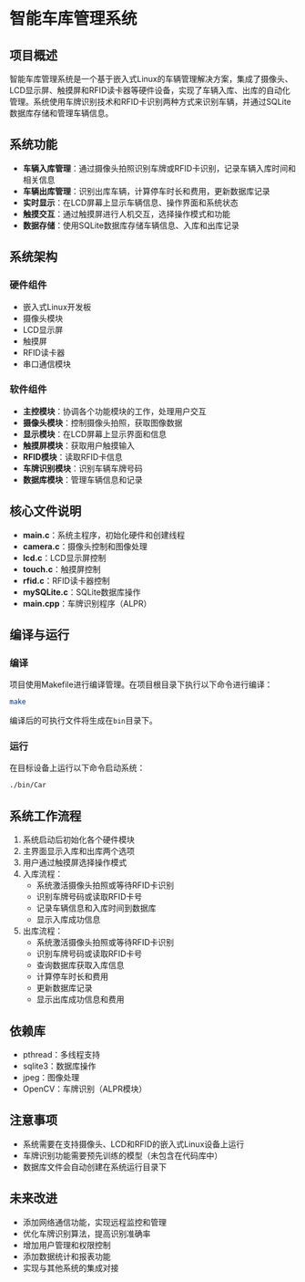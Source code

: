 # 智能车库管理系统

## 项目概述

智能车库管理系统是一个基于嵌入式Linux的车辆管理解决方案，集成了摄像头、LCD显示屏、触摸屏和RFID读卡器等硬件设备，实现了车辆入库、出库的自动化管理。系统使用车牌识别技术和RFID卡识别两种方式来识别车辆，并通过SQLite数据库存储和管理车辆信息。

## 系统功能

- **车辆入库管理**：通过摄像头拍照识别车牌或RFID卡识别，记录车辆入库时间和相关信息
- **车辆出库管理**：识别出库车辆，计算停车时长和费用，更新数据库记录
- **实时显示**：在LCD屏幕上显示车辆信息、操作界面和系统状态
- **触摸交互**：通过触摸屏进行人机交互，选择操作模式和功能
- **数据存储**：使用SQLite数据库存储车辆信息、入库和出库记录

## 系统架构

### 硬件组件

- 嵌入式Linux开发板
- 摄像头模块
- LCD显示屏
- 触摸屏
- RFID读卡器
- 串口通信模块

### 软件组件

- **主控模块**：协调各个功能模块的工作，处理用户交互
- **摄像头模块**：控制摄像头拍照，获取图像数据
- **显示模块**：在LCD屏幕上显示界面和信息
- **触摸屏模块**：获取用户触摸输入
- **RFID模块**：读取RFID卡信息
- **车牌识别模块**：识别车辆车牌号码
- **数据库模块**：管理车辆信息和记录

## 核心文件说明

- **main.c**：系统主程序，初始化硬件和创建线程
- **camera.c**：摄像头控制和图像处理
- **lcd.c**：LCD显示屏控制
- **touch.c**：触摸屏控制
- **rfid.c**：RFID读卡器控制
- **mySQLite.c**：SQLite数据库操作
- **main.cpp**：车牌识别程序（ALPR）

## 编译与运行

### 编译

项目使用Makefile进行编译管理。在项目根目录下执行以下命令进行编译：

```bash
make
```

编译后的可执行文件将生成在`bin`目录下。

### 运行

在目标设备上运行以下命令启动系统：

```bash
./bin/Car
```

## 系统工作流程

1. 系统启动后初始化各个硬件模块
2. 主界面显示入库和出库两个选项
3. 用户通过触摸屏选择操作模式
4. 入库流程：
   - 系统激活摄像头拍照或等待RFID卡识别
   - 识别车牌号码或读取RFID卡号
   - 记录车辆信息和入库时间到数据库
   - 显示入库成功信息
5. 出库流程：
   - 系统激活摄像头拍照或等待RFID卡识别
   - 识别车牌号码或读取RFID卡号
   - 查询数据库获取入库信息
   - 计算停车时长和费用
   - 更新数据库记录
   - 显示出库成功信息和费用

## 依赖库

- pthread：多线程支持
- sqlite3：数据库操作
- jpeg：图像处理
- OpenCV：车牌识别（ALPR模块）

## 注意事项

- 系统需要在支持摄像头、LCD和RFID的嵌入式Linux设备上运行
- 车牌识别功能需要预先训练的模型（未包含在代码库中）
- 数据库文件会自动创建在系统运行目录下

## 未来改进

- 添加网络通信功能，实现远程监控和管理
- 优化车牌识别算法，提高识别准确率
- 增加用户管理和权限控制
- 添加数据统计和报表功能
- 实现与其他系统的集成对接